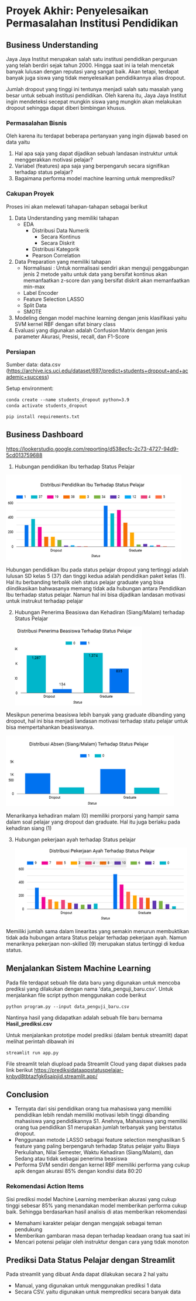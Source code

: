 # Proyek Akhir: Penyelesaikan Permasalahan Institusi Pendidikan

## Business Understanding

Jaya Jaya Institut merupakan salah satu institusi pendidikan perguruan yang telah berdiri sejak tahun 2000. Hingga saat ini ia telah mencetak banyak lulusan dengan reputasi yang sangat baik. Akan tetapi, terdapat banyak juga siswa yang tidak menyelesaikan pendidikannya alias dropout.

Jumlah dropout yang tinggi ini tentunya menjadi salah satu masalah yang besar untuk sebuah institusi pendidikan. Oleh karena itu, Jaya Jaya Institut ingin mendeteksi secepat mungkin siswa yang mungkin akan melakukan dropout sehingga dapat diberi bimbingan khusus.

### Permasalahan Bisnis

Oleh karena itu terdapat beberapa pertanyaan yang ingin dijawab based on data yaitu
1. Hal apa saja yang dapat dijadikan sebuah landasan instruktur untuk menggerakkan motivasi pelajar?
2. Variabel (features) apa saja yang berpengaruh secara signifikan terhadap status pelajar?
3. Bagaimana performa model machine learning untuk memprediksi?

### Cakupan Proyek

Proses ini akan melewati tahapan-tahapan sebagai berikut
1. Data Understanding yang memiliki tahapan
   * EDA
     * Distribusi Data Numerik
       * Secara Kontinus
       * Secara Diskrit
     * Distribusi Kategorik
     * Pearson Correlation
2. Data Preparation yang memiliki tahapan
   * Normalisasi : Untuk normalisasi sendiri akan menguji penggabungan jenis 2 metode yaitu untuk data yang bersifat kontinus akan memanfaatkan z-score dan yang bersifat diskrit akan memanfaatkan min-max
   * Label Encoder
   * Feature Selection LASSO
   * Split Data
   * SMOTE
3. Modeling dengan model machine learning dengan jenis klasifikasi yaitu SVM kernel RBF dengan sifat binary class
4. Evaluasi yang digunakan adalah Confusion Matrix dengan jenis parameter Akurasi, Presisi, recall, dan F1-Score

### Persiapan

Sumber data: data.csv (https://archive.ics.uci.edu/dataset/697/predict+students+dropout+and+academic+success)

Setup environment:

```
conda create --name students_dropout python=3.9
conda activate students_dropout
```

```
pip install requirements.txt
```

## Business Dashboard

https://lookerstudio.google.com/reporting/d538ecfc-2c73-4727-94d9-5cd013759688

1.  Hubungan pendidikan Ibu terhadap Status Pelajar

   ![alt text](gambardashboard/image.png)

Hubungan pendidikan Ibu pada status pelajar dropout yang tertinggi adalah lulusan SD kelas 5 (37) dan tinggi kedua adalah pendidikan paket kelas (1). Hal itu berbanding terbalik oleh status pelajar graduate yang bisa diindikasikan bahwasanya memang tidak ada hubungan antara Pendidikan Ibu terhadap status pelajar. Namun hal ini bisa dijadikan landasan motivasi untuk instrukut terhadap pelajar

2. Hubungan Penerima Beasiswa dan Kehadiran (Siang/Malam) terhadap Status Pelajar

   ![alt text](gambardashboard/image-1.png)

Mesikpun penerima beasiswa lebih banyak yang graduate dibanding yang dropout, hal ini bisa menjadi landasan motivasi terhadap statu pelajar untuk bisa mempertahankan beasiswanya.

   ![alt text](gambardashboard/image-2.png)

Menarikanya kehadiran malam (0) memiliki prorporsi yang hampir sama dalam soal pelajar yang dropout dan graduate. Hal itu juga berlaku pada kehadiran siang (1)

3. Hubungan pekerjaan ayah terhadap Status pelajar
   
   ![alt text](gambardashboard/image-4.png)

Memiliki jumlah sama dalam linearitas yang semakin menurun membuktikan tidak ada hubungan antara Status pelajar terhadap pekerjaan ayah. Namun menariknya pekerjaan non-skilled (9) merupakan status tertinggi di kedua status.

## Menjalankan Sistem Machine Learning
Pada file terdapat sebuah file data baru yang digunakan untuk mencoba prediksi yang dilakukan dengan nama 'data_penguji_baru.csv'. Untuk menjalankan file script python menggunakan code berikut

```
python program.py --input data_penguji_baru.csv
```
Nantinya hasil yang didapatkan adalah sebuah file baru bernama **Hasil_prediksi.csv**

Untuk menjalankan prototipe model prediksi (dalam bentuk streamlit) dapat melihat perintah dibawah ini
```
streamlit run app.py
```

File streamlit telah diupload pada Streamlit Cloud yang dapat diakses pada link berikut
https://prediksidataappstatuspelajar-knbyd8tbtazfgk6saipjid.streamlit.app/

## Conclusion

* Ternyata dari sisi pendidikan orang tua mahasiswa yang memiliki pendidikan lebih rendah memiliki motivasi lebih tinggi dibanding mahasiswa yang pendidikannya S1. Anehnya, Mahasiswa yang memiliki orang tua pendidikan S1 merupakan jumlah terbanyak yang berstatus dropout.
* Penggunaan metode LASSO sebagai feature selection menghasilkan 5 feature yang paling berpengaruh terhadap Status pelajar yaitu Biaya Perkuliahan, Nilai Semester, Waktu Kehadiran (Siang/Malam), dan Sedang atau tidak sebagai penerima beasiswa
* Performa SVM sendiri dengan kernel RBF memiliki performa yang cukup apik dengan akurasi 85% dengan kondisi data 80:20

### Rekomendasi Action Items

Sisi prediksi model Machine Learning memberikan akurasi yang cukup tinggi sebesar 85% yang menandakan model memberikan performa cukup baik. Sehingga berdasarkan hasil analisis di atas memberikan rekomendasi

- Memahami karakter pelajar dengan mengajak sebagai teman pendukung
- Memberikan gambaran masa depan terhadap keadaan orang tua saat ini
- Mencari potensi pelajar oleh instruktur dengan cara yang tidak monoton

## Prediksi Data Status Pelajar dengan Streamlit

Pada streamlit yang dibuat Anda dapat dilakukan secara 2 hal yaitu
* Manual, yang digunakan untuk menggunakan prediksi 1 data
* Secara CSV. yaitu digunakan untuk memprediksi secara banyak data
